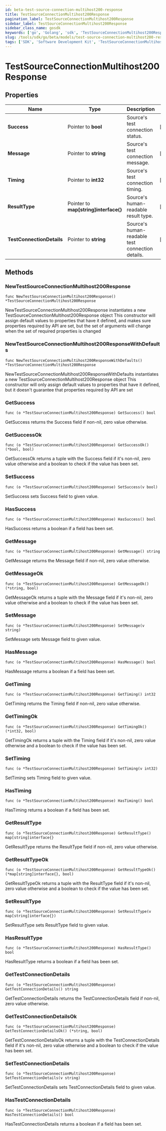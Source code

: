 ```yaml
---
id: beta-test-source-connection-multihost200-response
title: TestSourceConnectionMultihost200Response
pagination_label: TestSourceConnectionMultihost200Response
sidebar_label: TestSourceConnectionMultihost200Response
sidebar_class_name: gosdk
keywords: ['go', 'Golang', 'sdk', 'TestSourceConnectionMultihost200Response', 'BetaTestSourceConnectionMultihost200Response'] 
slug: /tools/sdk/go/beta/models/test-source-connection-multihost200-response
tags: ['SDK', 'Software Development Kit', 'TestSourceConnectionMultihost200Response', 'BetaTestSourceConnectionMultihost200Response']
---
```


# TestSourceConnectionMultihost200Response

## Properties

Name | Type | Description | Notes
------------ | ------------- | ------------- | -------------
**Success** | Pointer to **bool** | Source's test connection status. | [optional] 
**Message** | Pointer to **string** | Source's test connection message. | [optional] 
**Timing** | Pointer to **int32** | Source's test connection timing. | [optional] 
**ResultType** | Pointer to **map[string]interface{}** | Source's human-readable result type. | [optional] 
**TestConnectionDetails** | Pointer to **string** | Source's human-readable test connection details. | [optional] 

## Methods

### NewTestSourceConnectionMultihost200Response

`func NewTestSourceConnectionMultihost200Response() *TestSourceConnectionMultihost200Response`

NewTestSourceConnectionMultihost200Response instantiates a new TestSourceConnectionMultihost200Response object
This constructor will assign default values to properties that have it defined,
and makes sure properties required by API are set, but the set of arguments
will change when the set of required properties is changed

### NewTestSourceConnectionMultihost200ResponseWithDefaults

`func NewTestSourceConnectionMultihost200ResponseWithDefaults() *TestSourceConnectionMultihost200Response`

NewTestSourceConnectionMultihost200ResponseWithDefaults instantiates a new TestSourceConnectionMultihost200Response object
This constructor will only assign default values to properties that have it defined,
but it doesn't guarantee that properties required by API are set

### GetSuccess

`func (o *TestSourceConnectionMultihost200Response) GetSuccess() bool`

GetSuccess returns the Success field if non-nil, zero value otherwise.

### GetSuccessOk

`func (o *TestSourceConnectionMultihost200Response) GetSuccessOk() (*bool, bool)`

GetSuccessOk returns a tuple with the Success field if it's non-nil, zero value otherwise
and a boolean to check if the value has been set.

### SetSuccess

`func (o *TestSourceConnectionMultihost200Response) SetSuccess(v bool)`

SetSuccess sets Success field to given value.

### HasSuccess

`func (o *TestSourceConnectionMultihost200Response) HasSuccess() bool`

HasSuccess returns a boolean if a field has been set.

### GetMessage

`func (o *TestSourceConnectionMultihost200Response) GetMessage() string`

GetMessage returns the Message field if non-nil, zero value otherwise.

### GetMessageOk

`func (o *TestSourceConnectionMultihost200Response) GetMessageOk() (*string, bool)`

GetMessageOk returns a tuple with the Message field if it's non-nil, zero value otherwise
and a boolean to check if the value has been set.

### SetMessage

`func (o *TestSourceConnectionMultihost200Response) SetMessage(v string)`

SetMessage sets Message field to given value.

### HasMessage

`func (o *TestSourceConnectionMultihost200Response) HasMessage() bool`

HasMessage returns a boolean if a field has been set.

### GetTiming

`func (o *TestSourceConnectionMultihost200Response) GetTiming() int32`

GetTiming returns the Timing field if non-nil, zero value otherwise.

### GetTimingOk

`func (o *TestSourceConnectionMultihost200Response) GetTimingOk() (*int32, bool)`

GetTimingOk returns a tuple with the Timing field if it's non-nil, zero value otherwise
and a boolean to check if the value has been set.

### SetTiming

`func (o *TestSourceConnectionMultihost200Response) SetTiming(v int32)`

SetTiming sets Timing field to given value.

### HasTiming

`func (o *TestSourceConnectionMultihost200Response) HasTiming() bool`

HasTiming returns a boolean if a field has been set.

### GetResultType

`func (o *TestSourceConnectionMultihost200Response) GetResultType() map[string]interface{}`

GetResultType returns the ResultType field if non-nil, zero value otherwise.

### GetResultTypeOk

`func (o *TestSourceConnectionMultihost200Response) GetResultTypeOk() (*map[string]interface{}, bool)`

GetResultTypeOk returns a tuple with the ResultType field if it's non-nil, zero value otherwise
and a boolean to check if the value has been set.

### SetResultType

`func (o *TestSourceConnectionMultihost200Response) SetResultType(v map[string]interface{})`

SetResultType sets ResultType field to given value.

### HasResultType

`func (o *TestSourceConnectionMultihost200Response) HasResultType() bool`

HasResultType returns a boolean if a field has been set.

### GetTestConnectionDetails

`func (o *TestSourceConnectionMultihost200Response) GetTestConnectionDetails() string`

GetTestConnectionDetails returns the TestConnectionDetails field if non-nil, zero value otherwise.

### GetTestConnectionDetailsOk

`func (o *TestSourceConnectionMultihost200Response) GetTestConnectionDetailsOk() (*string, bool)`

GetTestConnectionDetailsOk returns a tuple with the TestConnectionDetails field if it's non-nil, zero value otherwise
and a boolean to check if the value has been set.

### SetTestConnectionDetails

`func (o *TestSourceConnectionMultihost200Response) SetTestConnectionDetails(v string)`

SetTestConnectionDetails sets TestConnectionDetails field to given value.

### HasTestConnectionDetails

`func (o *TestSourceConnectionMultihost200Response) HasTestConnectionDetails() bool`

HasTestConnectionDetails returns a boolean if a field has been set.


